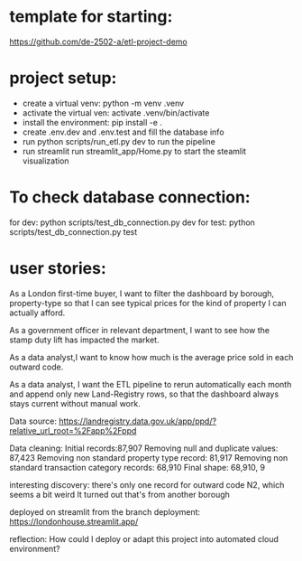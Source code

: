 # template for starting:
https://github.com/de-2502-a/etl-project-demo

# project setup:
- create a virtual venv: python -m venv .venv
- activate the virtual ven: activate .venv/bin/activate
- install the environment: pip install -e .
- create .env.dev and .env.test and fill the database info
- run python scripts/run_etl.py dev to run the pipeline
- run streamlit run streamlit_app/Home.py to start the steamlit visualization



# To check database connection:
 for dev: python scripts/test_db_connection.py dev
 for test: python scripts/test_db_connection.py test


# user stories:
As a London first-time buyer, I want to filter the dashboard by borough, property-type so that I can see typical prices for the kind of property I can actually afford.

As a government officer in relevant department, I want to see how the stamp duty lift has impacted the market.



As a data analyst,I want to know how much is the average price sold in each outward code.

As a data analyst, I want the ETL pipeline to rerun automatically each month and append only new Land-Registry rows, so that the dashboard always stays current without manual work.

Data source:
https://landregistry.data.gov.uk/app/ppd/?relative_url_root=%2Fapp%2Fppd

Data cleaning:
Initial records:87,907
Removing null and duplicate values: 87,423
Removing non standard property type record: 81,917
Removing non standard transaction category records: 68,910
Final shape: 68,910, 9

interesting discovery:
there's only one record for outward code N2, which seems a bit weird
It turned out that's from another borough

deployed on streamlit from the branch deployment:
https://londonhouse.streamlit.app/

reflection:
How could I deploy or adapt this project into automated cloud environment?